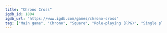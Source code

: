 ```yaml
---
title: "Chrono Cross"
igdb_id: 1804
igdb_url: "https://www.igdb.com/games/chrono-cross"
tag: ["Main game", "Chrono", "Square", "Role-playing (RPG)", "Single player", "Third person", "Fantasy"]
---
```

